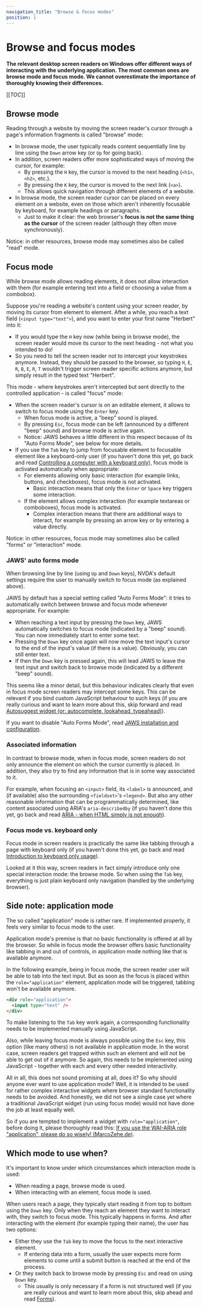 ```yaml
---
navigation_title: "Browse & focus modes"
position: 1
---
```


# Browse and focus modes

**The relevant desktop screen readers on Windows offer different ways of interacting with the underlying application. The most common ones are browse mode and focus mode. We cannot overestimate the importance of thoroughly knowing their differences.**

[[_TOC_]]

## Browse mode

Reading through a website by moving the screen reader's cursor through a page's information fragments is called "browse" mode:

- In browse mode, the user typically reads content sequentially line by line using the `Down` arrow key (or `Up` for going back).
- In addition, screen readers offer more sophisticated ways of moving the cursor, for example:
    - By pressing the `H` key, the cursor is moved to the next heading (`<h1>`, `<h2>`, etc.).
    - By pressing the `K` key, the cursor is moved to the next link (`<a>`).
    - This allows quick navigation through different elements of a website.
- In browse mode, the screen reader cursor can be placed on every element on a website, even on those which aren't inherently focusable by keyboard, for example headings or paragraphs.
    - Just to make it clear: the web browser's **focus is not the same thing as the cursor** of the screen reader (although they often move synchronously).

Notice: in other resources, browse mode may sometimes also be called "read" mode.

## Focus mode

While browse mode allows reading elements, it does not allow interaction with them (for example entering text into a field or choosing a value from a combobox).

Suppose you're reading a website's content using your screen reader, by moving its cursor from element to element. After a while, you reach a text field (`<input type="text">`), and you want to enter your first name "Herbert" into it:

- If you would type the `H` key now (while being in browse mode), the screen reader would move its cursor to the next heading - not what you intended to do!
- So you need to tell the screen reader not to intercept your keystrokes anymore. Instead, they should be passed to the browser, so typing `H`, `E`, `R`, `B`, `E`, `R`, `T` wouldn't trigger screen reader specific actions anymore, but simply result in the typed text "Herbert".

This mode - where keystrokes aren't intercepted but sent directly to the controlled application - is called "focus" mode:

- When the screen reader's cursor is on an editable element, it allows to switch to focus mode using the `Enter` key.
    - When focus mode is active, a "beep" sound is played.
    - By pressing `Esc`, focus mode can be left (announced by a different "beep" sound) and browse mode is active again.
    - Notice: JAWS behaves a little different in this respect because of its "Auto Forms Mode", see below for more details.
- If you use the `Tab` key to jump from focusable element to focusable element like a keyboard-only user (if you haven't done this yet, go back and read [Controlling a computer with a keyboard only](/knowledge/keyboard-only/controlling-a-computer/)), focus mode is activated automatically when appropriate:
    - For elements allowing only basic interaction (for example links, buttons, and checkboxes), focus mode is not activated.
        - Basic interaction means that only the `Enter` or `Space` key triggers some interaction.
    - If the element allows complex interaction (for example textareas or comboboxes), focus mode is activated.
        - Complex interaction means that there are additional ways to interact, for example by pressing an arrow key or by entering a value directly.

Notice: in other resources, focus mode may sometimes also be called "forms" or "interaction" mode.

### JAWS' auto forms mode

When browsing line by line (using `Up` and `Down` keys), NVDA's default settings require the user to manually switch to focus mode (as explained above).

JAWS by default has a special setting called "Auto Forms Mode": it tries to automatically switch between browse and focus mode whenever appropriate. For example:

- When reaching a text input by pressing the `Down` key, JAWS automatically switches to focus mode (indicated by a "beep" sound). You can now immediately start to enter some text.
- Pressing the `Down` key once again will now move the text input's cursor to the end of the input's value (if there is a value). Obviously, you can still enter text.
- If then the `Down` key is pressed again, this will lead JAWS to leave the text input and switch back to browse mode (indicated by a different "beep" sound).

This seems like a minor detail, but this behaviour indicates clearly that even in focus mode screen readers may intercept some keys. This can be relevant if you bind custom JavaScript behaviour to such keys (if you are really curious and want to learn more about this, skip forward and read [Autosuggest widget (or: autocomplete, lookahead, typeahead)](/examples/widgets/autosuggest)).

If you want to disable "Auto Forms Mode", read [JAWS installation and configuration](/setup/screen-readers/jaws).

### Associated information

In contrast to browse mode, when in focus mode, screen readers do not only announce the element on which the cursor currently is placed. In addition, they also try to find any information that is in some way associated to it.

For example, when focusing an `<input>` field, its `<label>` is announced, and (if available) also the surrounding `<fieldset>`'s `<legend>`. But also any other reasonable information that can be programmatically determined, like content associated using ARIA's `aria-describedby` (if you haven't done this yet, go back and read [ARIA - when HTML simply is not enough](/knowledge/aria)).

### Focus mode vs. keyboard only

Focus mode in screen readers is practically the same like tabbing through a page with keyboard only (if you haven't done this yet, go back and read [Introduction to keyboard only usage](/knowledge/keyboard-only)).

Looked at it this way, screen readers in fact simply introduce only one special interaction mode: the browse mode. So when using the `Tab` key, everything is just plain keyboard only navigation (handled by the underlying browser).

## Side note: application mode

The so called "application" mode is rather rare. If implemented properly, it feels very similar to focus mode to the user.

Application mode's premise is that no basic functionality is offered at all by the browser. So while in focus mode the browser offers basic functionality like tabbing in and out of controls, in application mode nothing like that is available anymore.

In the following example, being in focus mode, the screen reader user will be able to tab into the text input. But as soon as the focus is placed within the `role="application"` element, application mode will be triggered, tabbing won't be available anymore.

```html
<div role="application">
  <input type="text" />
</div>
```

To make listening to the `Tab` key work again, a corresponding functionality needs to be implemented manually using JavaScript.

Also, while leaving focus mode is always possible using the `Esc` key, this option (like many others) is not available in application mode. In the worst case, screen readers get trapped within such an element and will not be able to get out of it anymore. So again, this needs to be implemented using JavaScript - together with each and every other needed interactivity.

All in all, this does not sound promising at all, does it? So why should anyone ever want to use application mode? Well, it is intended to be used for rather complex interactive widgets where browser standard functionality needs to be avoided. And honestly, we did not see a single case yet where a traditional JavaScript widget (run using focus mode) would not have done the job at least equally well.

So if you are tempted to implement a widget with `role="application"`, before doing it, please thoroughly read this: [If you use the WAI-ARIA role "application", please do so wisely! (MarcoZehe.de)](https://www.marcozehe.de/2012/02/06/if-you-use-the-wai-aria-role-application-please-do-so-wisely/).

## Which mode to use when?

It's important to know under which circumstances which interaction mode is used:

- When reading a page, browse mode is used.
- When interacting with an element, focus mode is used.

When users reach a page, they typically start reading it from top to bottom using the `Down` key. Only when they reach an element they want to interact with, they switch to focus mode. This typically happens in forms. And after interacting with the element (for example typing their name), the user has two options:

- Either they use the `Tab` key to move the focus to the next interactive element.
    - If entering data into a form, usually the user expects more form elements to come until a submit button is reached at the end of the process.
- Or they switch back to browse mode by pressing `Esc` and read on using `Down` key.
    - This usually is only necessary if a form is not structured well (if you are really curious and want to learn more about this, skip ahead and read [Forms](/examples/forms)).
